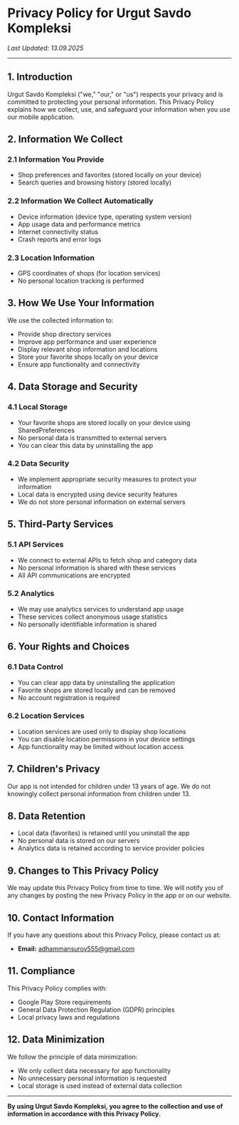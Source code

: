 # Privacy Policy for Urgut Savdo Kompleksi

*Last Updated: 13.09.2025*

---

## 1. Introduction
Urgut Savdo Kompleksi ("we," "our," or "us") respects your privacy and is committed to protecting your personal information. This Privacy Policy explains how we collect, use, and safeguard your information when you use our mobile application.

## 2. Information We Collect

### 2.1 Information You Provide
- Shop preferences and favorites (stored locally on your device)  
- Search queries and browsing history (stored locally)  

### 2.2 Information We Collect Automatically
- Device information (device type, operating system version)  
- App usage data and performance metrics  
- Internet connectivity status  
- Crash reports and error logs  

### 2.3 Location Information
- GPS coordinates of shops (for location services)  
- No personal location tracking is performed  

## 3. How We Use Your Information
We use the collected information to:
- Provide shop directory services  
- Improve app performance and user experience  
- Display relevant shop information and locations  
- Store your favorite shops locally on your device  
- Ensure app functionality and connectivity  

## 4. Data Storage and Security

### 4.1 Local Storage
- Your favorite shops are stored locally on your device using SharedPreferences  
- No personal data is transmitted to external servers  
- You can clear this data by uninstalling the app  

### 4.2 Data Security
- We implement appropriate security measures to protect your information  
- Local data is encrypted using device security features  
- We do not store personal information on external servers  

## 5. Third-Party Services

### 5.1 API Services
- We connect to external APIs to fetch shop and category data  
- No personal information is shared with these services  
- All API communications are encrypted  

### 5.2 Analytics
- We may use analytics services to understand app usage  
- These services collect anonymous usage statistics  
- No personally identifiable information is shared  

## 6. Your Rights and Choices

### 6.1 Data Control
- You can clear app data by uninstalling the application  
- Favorite shops are stored locally and can be removed  
- No account registration is required  

### 6.2 Location Services
- Location services are used only to display shop locations  
- You can disable location permissions in your device settings  
- App functionality may be limited without location access  

## 7. Children's Privacy
Our app is not intended for children under 13 years of age. We do not knowingly collect personal information from children under 13.

## 8. Data Retention
- Local data (favorites) is retained until you uninstall the app  
- No personal data is stored on our servers  
- Analytics data is retained according to service provider policies  

## 9. Changes to This Privacy Policy
We may update this Privacy Policy from time to time. We will notify you of any changes by posting the new Privacy Policy in the app or on our website.

## 10. Contact Information
If you have any questions about this Privacy Policy, please contact us at:  
- **Email:** adhammansurov555@gmail.com  

## 11. Compliance
This Privacy Policy complies with:
- Google Play Store requirements  
- General Data Protection Regulation (GDPR) principles  
- Local privacy laws and regulations  

## 12. Data Minimization
We follow the principle of data minimization:
- We only collect data necessary for app functionality  
- No unnecessary personal information is requested  
- Local storage is used instead of external data collection  

---

**By using Urgut Savdo Kompleksi, you agree to the collection and use of information in accordance with this Privacy Policy.**
